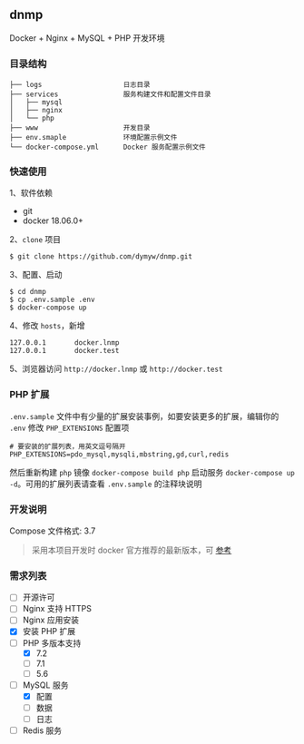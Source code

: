 ## dnmp

Docker + Nginx + MySQL + PHP 开发环境

### 目录结构

    ├── logs                    日志目录
    ├── services                服务构建文件和配置文件目录
    │   ├── mysql
    │   ├── nginx
    │   └── php
    ├── www                     开发目录
    ├── env.smaple              环境配置示例文件
    └── docker-compose.yml      Docker 服务配置示例文件

### 快速使用

1、软件依赖

- git
- docker 18.06.0+

2、`clone` 项目

    $ git clone https://github.com/dymyw/dnmp.git

3、配置、启动

    $ cd dnmp
    $ cp .env.sample .env
    $ docker-compose up

4、修改 `hosts`，新增

    127.0.0.1       docker.lnmp
    127.0.0.1       docker.test

5、浏览器访问 `http://docker.lnmp` 或 `http://docker.test`

### PHP 扩展

`.env.sample` 文件中有少量的扩展安装事例，如要安装更多的扩展，编辑你的 `.env` 修改 `PHP_EXTENSIONS` 配置项

    # 要安装的扩展列表，用英文逗号隔开
    PHP_EXTENSIONS=pdo_mysql,mysqli,mbstring,gd,curl,redis

然后重新构建 `php` 镜像 `docker-compose build php` 启动服务 `docker-compose up -d`。可用的扩展列表请查看 `.env.sample` 的注释块说明

### 开发说明

Compose 文件格式: 3.7

> 采用本项目开发时 docker 官方推荐的最新版本，可 [参考](https://docs.docker.com/compose/compose-file/compose-versioning/)

### 需求列表

- [ ] 开源许可
- [ ] Nginx 支持 HTTPS
- [ ] Nginx 应用安装
- [x] 安装 PHP 扩展
- [ ] PHP 多版本支持
    - [x] 7.2
    - [ ] 7.1
    - [ ] 5.6
- [ ] MySQL 服务
    - [x] 配置
    - [ ] 数据
    - [ ] 日志
- [ ] Redis 服务
